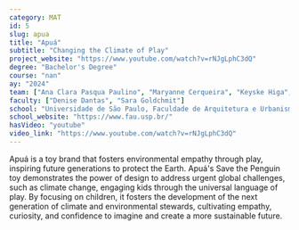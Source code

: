 ```yaml
---
category: MAT
id: 5
slug: apua
title: "Apuá"
subtitle: "Changing the Climate of Play"
project_website: "https://www.youtube.com/watch?v=rNJgLphC3dQ"
degree: "Bachelor's Degree"
course: "nan"
ay: "2024"
team: ["Ana Clara Pasqua Paulino", "Maryanne Cerqueira", "Keyske Higa", "João Vitor de Sá", "Gabriel Codognato"]
faculty: ["Denise Dantas", "Sara Goldchmit"]
school: "Universidade de São Paulo, Faculdade de Arquitetura e Urbanismo e de Design, São Paulo, Brazil"
school_website: "https://www.fau.usp.br/"
hasVideo: "youtube"
video_link: "https://www.youtube.com/watch?v=rNJgLphC3dQ"
---
```


Apuá is a toy brand that fosters environmental empathy through play, inspiring future generations to protect the Earth. Apuá's Save the Penguin toy demonstrates the power of design to address urgent global challenges, such as climate change, engaging kids through the universal language of play. By focusing on children, it fosters the development of the next generation of climate and environmental stewards, cultivating empathy, curiosity, and confidence to imagine and create a more sustainable future.
